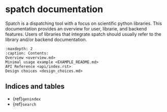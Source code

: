 # spatch documentation

Spatch is a dispatching tool with a focus on scientific python libraries.
This documentation provides an overview for user, librarie, and backend
features.
Users of libraries that integrate spatch should usually refer to the library
and/or backend documentation.

```{toctree}
:maxdepth: 2
:caption: Contents:
Overview <overview.md>
Minimal usage example <EXAMPLE_README.md>
API Reference <api/index.rst>
Design choices <design_choices.md>
```

## Indices and tables

- {ref}`genindex`
- {ref}`search`

